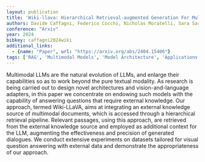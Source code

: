 ```yaml
---
layout: publication
title: 'Wiki-llava: Hierarchical Retrieval-augmented Generation For Multimodal Llms'
authors: Davide Caffagni, Federico Cocchi, Nicholas Moratelli, Sara Sarto, Marcella Cornia, Lorenzo Baraldi, Rita Cucchiara
conference: "Arxiv"
year: 2024
bibkey: caffagni2024wiki
additional_links:
  - {name: "Paper", url: "https://arxiv.org/abs/2404.15406"}
tags: ['RAG', 'Multimodal Models', 'Model Architecture', 'Applications']
---
```

Multimodal LLMs are the natural evolution of LLMs, and enlarge their
capabilities so as to work beyond the pure textual modality. As research is
being carried out to design novel architectures and vision-and-language
adapters, in this paper we concentrate on endowing such models with the
capability of answering questions that require external knowledge. Our
approach, termed Wiki-LLaVA, aims at integrating an external knowledge source
of multimodal documents, which is accessed through a hierarchical retrieval
pipeline. Relevant passages, using this approach, are retrieved from the
external knowledge source and employed as additional context for the LLM,
augmenting the effectiveness and precision of generated dialogues. We conduct
extensive experiments on datasets tailored for visual question answering with
external data and demonstrate the appropriateness of our approach.
